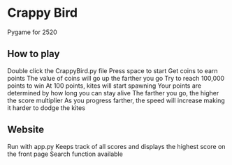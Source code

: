 # Crappy Bird
Pygame for 2520

## How to play
Double click the CrappyBird.py file
Press space to start
Get coins to earn points
The value of coins will go up the farther you go
Try to reach 100,000 points to win
At 100 points, kites will start spawning
Your points are determined by how long you can stay alive
The farther you go, the higher the score multiplier
As you progress farther, the speed will increase making it harder to dodge the kites

## Website
Run with app.py
Keeps track of all scores and displays the highest score on the front page
Search function available
